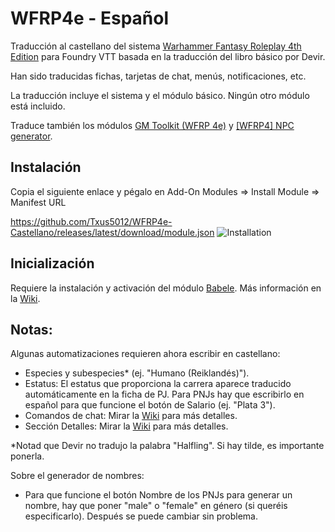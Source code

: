 # WFRP4e - Español

Traducción al castellano del sistema [Warhammer Fantasy Roleplay 4th Edition](https://foundryvtt.com/packages/wfrp4e) para Foundry VTT basada en la traducción del libro básico por Devir.

Han sido traducidas fichas, tarjetas de chat, menús, notificaciones, etc.

La traducción incluye el sistema y el módulo básico. Ningún otro módulo está incluido.

Traduce también los módulos [GM Toolkit (WFRP 4e)](https://github.com/Jagusti/fvtt-wfrp4e-gmtoolkit) y [[WFRP4] NPC generator](https://gitlab.com/greenskin-foundryvtt/wfrp4e-npc-generator).

## Instalación
Copia el siguiente enlace y pégalo en Add-On Modules => Install Module => Manifest URL

https://github.com/Txus5012/WFRP4e-Castellano/releases/latest/download/module.json
![Installation](https://user-images.githubusercontent.com/87753744/217327313-8a8f35db-e75c-4780-99dc-03b85a130f7d.jpg)

## Inicialización

Requiere la instalación y activación del módulo [Babele](https://gitlab.com/riccisi/foundryvtt-babele).
Más información en la [Wiki](https://github.com/Txus5012/WFRP4e-Castellano/wiki/Aplicar-la-Traducci%C3%B3n).

## Notas:

Algunas automatizaciones requieren ahora escribir en castellano:
- Especies y subespecies* (ej. "Humano (Reiklandés)").
- Estatus: El estatus que proporciona la carrera aparece traducido automáticamente en la ficha de PJ. Para PNJs hay que escribirlo en español para que funcione el botón de Salario (ej. "Plata 3").
- Comandos de chat: Mirar la [Wiki](https://github.com/Txus5012/WFRP4e-Castellano/wiki/Comandos-de-Chat) para más detalles.
- Sección Detalles: Mirar la [Wiki](https://github.com/Txus5012/WFRP4e-Castellano/wiki/Rellenar-Secci%C3%B3n-de-Detalles) para más detalles.

*Notad que Devir no tradujo la palabra "Halfling". Si hay tilde, es importante ponerla.

Sobre el generador de nombres:
- Para que funcione el botón Nombre de los PNJs para generar un nombre, hay que poner "male" o "female" en género (si queréis especificarlo). Después se puede cambiar sin problema.

